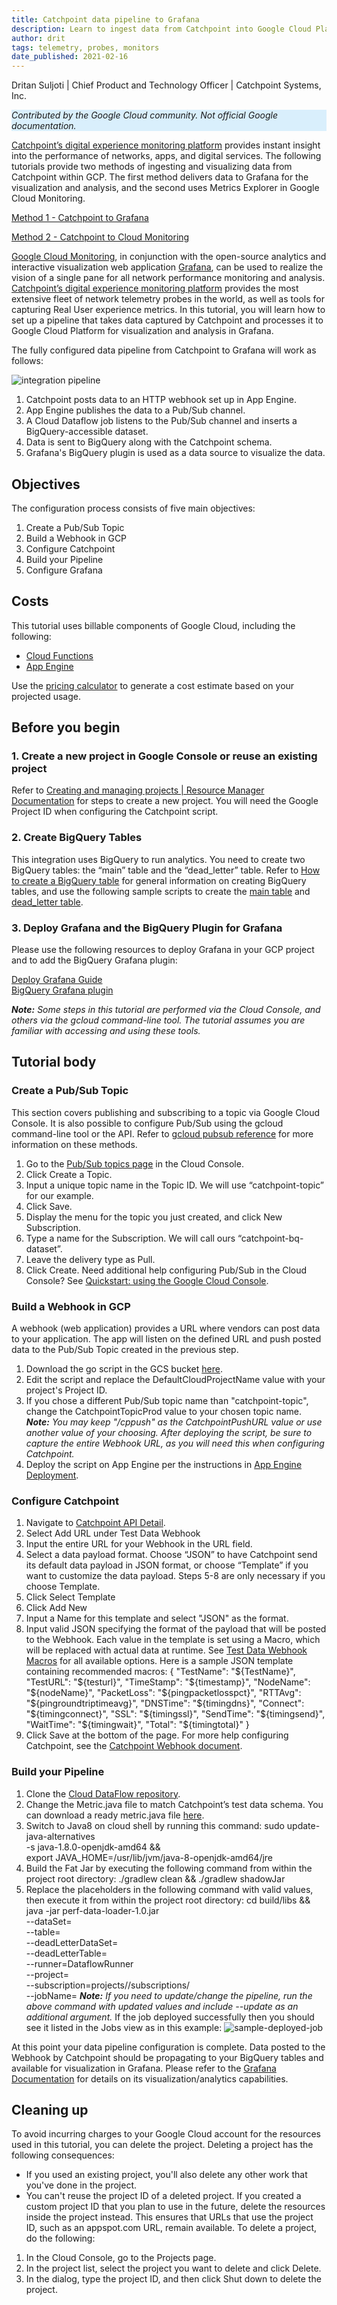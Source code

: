 ```yaml
---
title: Catchpoint data pipeline to Grafana
description: Learn to ingest data from Catchpoint into Google Cloud Platform for visualization and analysis via Grafana.
author: drit
tags: telemetry, probes, monitors
date_published: 2021-02-16
---
```


Dritan Suljoti | Chief Product and Technology Officer | Catchpoint Systems, Inc.

<p style="background-color:#D9EFFC;"><i>Contributed by the Google Cloud community. Not official Google documentation.</i></p>

[Catchpoint’s digital experience monitoring platform](https://www.catchpoint.com/platform) provides instant insight into the performance of networks, apps, and digital services. The following tutorials provide two methods of ingesting and visualizing data from Catchpoint within GCP. The first method delivers data to Grafana for the visualization and analysis, and the second uses Metrics Explorer in Google Cloud Monitoring.

[Method 1 - Catchpoint to Grafana](.\Catchpoint%20to%20Grafana.md)

[Method 2 - Catchpoint to Cloud Monitoring](.\Catchpoint%20to%20GCM.md)

[Google Cloud Monitoring](https://cloud.google.com/monitoring), in conjunction with the open-source analytics and interactive visualization web application [Grafana](https://grafana.com/oss/), can be used to realize the vision of a single pane for all network performance monitoring and analysis. [Catchpoint’s digital experience monitoring platform](https://www.catchpoint.com/platform) provides the most extensive fleet of network telemetry probes in the world, as well as tools for capturing Real User experience metrics. In this tutorial, you will learn how to set up a pipeline that takes data captured by Catchpoint and processes it to Google Cloud Platform for visualization and analysis in Grafana.

The fully configured data pipeline from Catchpoint to Grafana will work as follows:

![integration pipeline](integration-pipeline.png)

1.	Catchpoint posts data to an HTTP webhook set up in App Engine.
1.	App Engine publishes the data to a Pub/Sub channel.
1.	A Cloud Dataflow job listens to the Pub/Sub channel and inserts a BigQuery-accessible dataset.
1.	Data is sent to BigQuery along with the Catchpoint schema.
1.	Grafana's BigQuery plugin is used as a data source to visualize the data.

## Objectives

The configuration process consists of five main objectives:
1.	Create a Pub/Sub Topic
2.	Build a Webhook in GCP
3.	Configure Catchpoint
4.	Build your Pipeline
5.	Configure Grafana


## Costs

This tutorial uses billable components of Google Cloud, including the following:

- [Cloud Functions](https://cloud.google.com/functions)
- [App Engine](https://cloud.google.com/appengine/docs/flexible/python)

Use the [pricing calculator](https://cloud.google.com/products/calculator) to generate a cost estimate based on your projected usage.

## Before you begin

### 1. Create a new project in Google Console or reuse an existing project
Refer to [Creating and managing projects | Resource Manager Documentation](https://cloud.google.com/resource-manager/docs/creating-managing-projects) for steps to create a new project. You will need the Google Project ID when configuring the Catchpoint script.
### 2. Create BigQuery Tables
This integration uses BigQuery to run analytics. You need to create two BigQuery tables: the “main” table and the “dead_letter” table. Refer to [How to create a BigQuery table](https://cloud.google.com/bigquery/docs/tables) for general information on creating BigQuery tables, and use the following sample scripts to create the [main table](https://storage.cloud.google.com/netperf-bucket/CatchPoint%20-%20main%20table?cloudshell=true) and [dead_letter table](https://github.com/pupamanyu/beam-pipelines/tree/master/perf-data-loader).
### 3. Deploy Grafana and the BigQuery Plugin for Grafana
Please use the following resources to deploy Grafana in your GCP project and to add the BigQuery Grafana plugin:

[Deploy Grafana Guide](https://console.cloud.google.com/marketplace/details/click-to-deploy-images/grafana)<br>
[BigQuery Grafana plugin](https://grafana.com/grafana/plugins/doitintl-bigquery-datasource)


***Note:** Some steps in this tutorial are performed via the Cloud Console, and others via the gcloud command-line tool. The tutorial assumes you are familiar with accessing and using these tools.*
## Tutorial body
### Create a Pub/Sub Topic<br>
This section covers publishing and subscribing to a topic via Google Cloud Console. It is also possible to configure Pub/Sub using the gcloud command-line tool or the API. Refer to [gcloud pubsub reference](https://cloud.google.com/sdk/gcloud/reference/pubsub) for more information on these methods.
1.	Go to the [Pub/Sub topics page](https://console.cloud.google.com/cloudpubsub/topicList) in the Cloud Console.
1.	Click Create a Topic.
1.	Input a unique topic name in the Topic ID. We will use “catchpoint-topic” for our example.
1.	Click Save. 
1.	Display the menu for the topic you just created, and click New Subscription.
1.	Type a name for the Subscription. We will call ours “catchpoint-bq-dataset”.
1.	Leave the delivery type as Pull.
1.	Click Create.
Need additional help configuring Pub/Sub in the Cloud Console? See [Quickstart: using the Google Cloud Console](https://cloud.google.com/pubsub/docs/quickstart-console).
### Build a Webhook in GCP
A webhook (web application) provides a URL where vendors can post data to your application. The app will listen on the defined URL and push posted data to the Pub/Sub Topic created in the previous step.
1.	Download the go script in the GCS bucket [here](https://storage.googleapis.com/webhook-catchpoint/main.go).
1.	Edit the script and replace the DefaultCloudProjectName value with your project's Project ID.
1. If you chose a different Pub/Sub topic name than "catchpoint-topic", change the CatchpointTopicProd value to your chosen topic name.  
***Note:** You may keep "/cppush" as the CatchpointPushURL value or use another value of your choosing. After deploying the script, be sure to capture the entire Webhook URL, as you will need this when configuring Catchpoint.*
1. Deploy the script on App Engine per the instructions in [App Engine Deployment](https://cloud.google.com/appengine/docs/standard/go/building-app#deploying_your_web_service_on).
### Configure Catchpoint
1.	Navigate to [Catchpoint API Detail](https://portal.catchpoint.com/ui/Content/Administration/ApiDetail.aspx). 
1.	Select Add URL under Test Data Webhook
1.	Input the entire URL for your Webhook in the URL field.
1.	Select a data payload format. Choose “JSON” to have Catchpoint send its default data payload in JSON format, or choose “Template” if you want to customize the data payload. Steps 5-8 are only necessary if you choose Template.
1.	Click Select Template
1.	Click Add New
1.	Input a Name for this template and select "JSON" as the format.
1.	Input valid JSON specifying the format of the payload that will be posted to the Webhook. Each value in the template is set using a Macro, which will be replaced with actual data at runtime. See [Test Data Webhook Macros](https://support.catchpoint.com/hc/en-us/articles/360008476571) for all available options.
    Here is a sample JSON template containing recommended macros:
        {
        "TestName": "${TestName}",
        "TestURL": "${testurl}",
        "TimeStamp": "${timestamp}",
        "NodeName": "${nodeName}",
        "PacketLoss": "${pingpacketlosspct}",
        "RTTAvg": "${pingroundtriptimeavg}",
        "DNSTime": "${timingdns}", 
        "Connect": "${timingconnect}", 
        "SSL": "${timingssl}", 
        "SendTime": "${timingsend}",
        "WaitTime": "${timingwait}", 
        "Total": "${timingtotal}"
        }
9.	Click Save at the bottom of the page.
For more help configuring Catchpoint, see the [Catchpoint Webhook document](https://support.catchpoint.com/hc/en-us/articles/115005282906).
### Build your Pipeline
1.	Clone the [Cloud DataFlow repository](https://github.com/pupamanyu/beam-pipelines/tree/master/perf-data-loader).
2.	Change the Metric.java file to match Catchpoint’s test data schema. You can download a ready metric.java file [here](https://storage.cloud.google.com/netperf-bucket/CatchPoint%20-%20metric.java).
3.	Switch to Java8 on cloud shell by running this command:
        sudo update-java-alternatives \
        -s java-1.8.0-openjdk-amd64 && \
        export JAVA_HOME=/usr/lib/jvm/java-8-openjdk-amd64/jre
4.	Build the Fat Jar by executing the following command from within the project root directory:
		./gradlew clean && ./gradlew shadowJar
5.	Replace the placeholders in the following command with valid values, then execute it from within the project root directory:
        cd build/libs && java -jar perf-data-loader-1.0.jar \
        --dataSet=<target-dataset> \
        --table=<target-table> \
        --deadLetterDataSet=<dead-letter-dataset> \
        --deadLetterTable=<dead-letter-table> \
        --runner=DataflowRunner \
        --project=<gcp-project-name> \
        --subscription=projects/<gcp-project- name>/subscriptions/<pub-sub-subscription> \
        --jobName=<pipeline-job-name>
    ***Note:** If you need to update/change the pipeline, run the above command with updated values and include --update as an additional argument.*
If the job deployed successfully then you should see it listed in the Jobs view as in this example:
![sample-deployed-job](sample-deployed-job.png)
 
At this point your data pipeline configuration is complete. Data posted to the Webhook by Catchpoint should be propagating to your BigQuery tables and available for visualization in Grafana. Please refer to the [Grafana Documentation](https://grafana.com%2Fdocs) for details on its visualization/analytics capabilities.
    
## Cleaning up
To avoid incurring charges to your Google Cloud account for the resources used in this tutorial, you can delete the project.
Deleting a project has the following consequences:
- If you used an existing project, you'll also delete any other work that you've done in the project.
- You can't reuse the project ID of a deleted project. If you created a custom project ID that you plan to use in the future, delete the resources inside the project instead. This ensures that URLs that use the project ID, such as an appspot.com URL, remain available.
To delete a project, do the following:
1.	In the Cloud Console, go to the Projects page.
1.	In the project list, select the project you want to delete and click Delete.
1.	In the dialog, type the project ID, and then click Shut down to delete the project.
